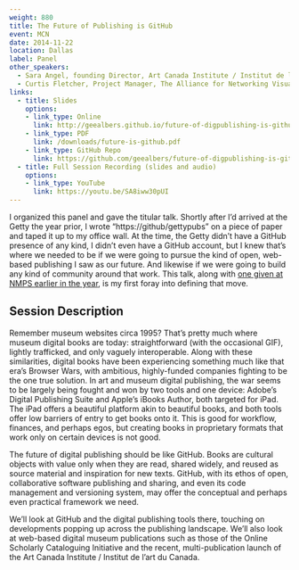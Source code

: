 ```yaml
---
weight: 880
title: The Future of Publishing is GitHub
event: MCN
date: 2014-11-22
location: Dallas
label: Panel
other_speakers:
  - Sara Angel, founding Director, Art Canada Institute / Institut de l’art du Canada
  - Curtis Fletcher, Project Manager, The Alliance for Networking Visual Culture 
links:
  - title: Slides 
    options:
    - link_type: Online
      link: http://geealbers.github.io/future-of-digpublishing-is-github/
    - link_type: PDF
      link: /downloads/future-is-github.pdf
    - link_type: GitHub Repo
      link: https://github.com/geealbers/future-of-digpublishing-is-github
  - title: Full Session Recording (slides and audio)
    options:
    - link_type: YouTube
      link: https://youtu.be/SA8iww30pUI
---
```


I organized this panel and gave the titular talk. Shortly after I’d arrived at the Getty the year prior, I wrote “https://github/gettypubs” on a piece of paper and taped it up to my office wall. At the time, the Getty didn’t have a GitHub presence of any kind, I didn’t even have a GitHub account, but I knew that’s where we needed to be if we were going to pursue the kind of open, web-based publishing I saw as our future. And likewise if we were going to build any kind of community around that work. This talk, along with [one given at NMPS earlier in the year](/talks/digital-publishing-101.md), is my first foray into defining that move.

## Session Description

Remember museum websites circa 1995? That’s pretty much where museum digital books are today: straightforward (with the occasional GIF), lightly trafficked, and only vaguely interoperable. Along with these similarities, digital books have been experiencing something much like that era’s Browser Wars, with ambitious, highly-funded companies fighting to be the one true solution. In art and museum digital publishing, the war seems to be largely being fought and won by two tools and one device: Adobe’s Digital Publishing Suite and Apple’s iBooks Author, both targeted for iPad. The iPad offers a beautiful platform akin to beautiful books, and both tools offer low barriers of entry to get books onto it. This is good for workflow, finances, and perhaps egos, but creating books in proprietary formats that work only on certain devices is not good. 

The future of digital publishing should be like GitHub. Books are cultural objects with value only when they are read, shared widely, and reused as source material and inspiration for new texts. GitHub, with its ethos of open, collaborative software publishing and sharing, and even its code management and versioning system, may offer the conceptual and perhaps even practical framework we need.

We’ll look at GitHub and the digital publishing tools there, touching on developments popping up across the publishing landscape. We’ll also look at web-based digital museum publications such as those of the Online Scholarly Cataloguing Initiative and the recent, multi-publication launch of the Art Canada Institute / Institut de l’art du Canada.


